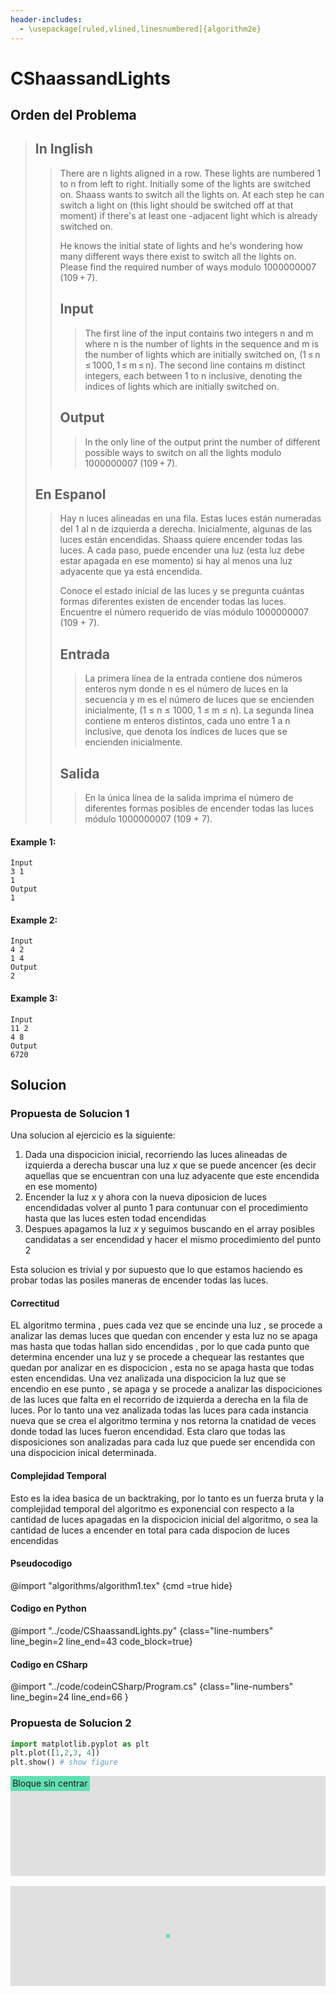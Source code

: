 ```yaml
---
header-includes:
  - \usepackage[ruled,vlined,linesnumbered]{algorithm2e}
---
```


# CShaassandLights

## Orden del Problema

> ## In Inglish 
>>There are n lights aligned in a row. These lights are numbered 1 to n from left to right. Initially some of the lights are switched on. Shaass wants to switch all the lights on. At each step he can switch a light on (this light should be switched off at that moment) if there's at least one -adjacent light which is already switched on. 
>>
>>He knows the initial state of lights and he's wondering how many different ways there exist to switch all the lights on. Please find the required number of ways modulo 1000000007 (109 + 7).
>>## Input
>>>The first line of the input contains two integers n and m where n is the number of lights in the sequence and m is the number of lights which are initially switched on, (1 ≤ n ≤ 1000, 1 ≤ m ≤ n). The second line contains m distinct integers, each between 1 to n inclusive, denoting the indices of lights which are initially switched on.
>>## Output
>>>In the only line of the output print the number of different possible ways to switch on all the lights modulo 1000000007 (109 + 7).
>
>## En Espanol
>> Hay n luces alineadas en una fila. Estas luces están numeradas del 1 al n de izquierda a derecha. Inicialmente, algunas de las luces están encendidas. Shaass quiere encender todas las luces. A cada paso, puede encender una luz (esta luz debe estar apagada en ese momento) si hay al menos una luz adyacente que ya está encendida.
>>
>>Conoce el estado inicial de las luces y se pregunta cuántas formas diferentes existen de encender todas las luces. Encuentre el número requerido de vías módulo 1000000007 (109 + 7).
>>## Entrada
>>>La primera línea de la entrada contiene dos números enteros nym donde n es el número de luces en la secuencia y m es el número de luces que se encienden inicialmente, (1 ≤ n ≤ 1000, 1 ≤ m ≤ n). La segunda línea contiene m enteros distintos, cada uno entre 1 a n inclusive, que denota los índices de luces que se encienden inicialmente.
>>## Salida
>>>En la única línea de la salida imprima el número de diferentes formas posibles de encender todas las luces módulo 1000000007 (109 + 7).
#### Example 1:
```
Input
3 1
1
Output
1
```
#### Example 2:
```
Input
4 2
1 4
Output
2
```
#### Example 3:
```
Input
11 2
4 8
Output
6720
```


## Solucion

### Propuesta de  Solucion 1

Una solucion al ejercicio es la siguiente: 
  1. Dada una dispocicion inicial, recorriendo las luces alineadas de izquierda a derecha buscar una luz $x$ que se puede ancencer (es decir aquellas que se encuentran con una luz adyacente que este encendida en ese momento)
  2. Encender la luz $x$ y ahora con la nueva diposicion de luces encendidadas volver al punto 1 para contunuar con el procedimiento hasta que las luces esten todad encendidas
  3. Despues apagamos la luz $x$ y seguimos buscando en el array posibles candidatas a ser encendidad y hacer el mismo procedimiento del punto 2  

Esta solucion es trivial y por supuesto que lo que estamos haciendo es probar todas las posiles maneras de encender todas las luces.

<!-- ```console
1. BACKTRAKING (light,n)
2. if n == len(light):
3.    count = count + 1 
4. else
5.     foerach l in light
6.          if l cant swich ON 
7.              l <- ON
8.              BACKTRAKING (light , n+1)
9.              l <- OFF 
``` -->

#### Correctitud
EL algoritmo termina , pues cada vez que se encinde una luz , se procede a analizar las demas luces que quedan con encender y esta luz no se apaga mas hasta que todas hallan sido encendidas , por lo que cada punto que determina encender una luz y se procede a chequear las restantes que quedan por analizar en es dispocicion , esta no se apaga hasta que todas esten encendidas.
Una vez analizada una dispocicion la luz que se encendio en ese punto , se apaga y se procede a analizar las dispociciones de las luces que falta en el recorrido de izquierda a derecha en la fila de luces. Por lo tanto una vez analizada todas las luces para cada instancia nueva que se crea el algoritmo termina y nos retorna la cnatidad de veces donde todad las luces fueron encendidad. 
Esta claro que todas  las disposiciones son analizadas para cada luz que puede ser encendida con una dispocicion inical determinada. 

#### Complejidad Temporal

Esto es la idea basica de un backtraking, por lo tanto es un fuerza bruta y la complejidad temporal del algoritmo es exponencial con respecto a la cantidad de luces apagadas en la dispocicion inicial del algoritmo, o sea la cantidad de luces a encender en total para cada dispocion de luces encendidas

#### Pseudocodigo

@import "algorithms/algorithm1.tex" {cmd =true hide}

#### Codigo en Python

@import "../code/CShaassandLights.py" {class="line-numbers" line_begin=2 line_end=43 code_block=true}

#### Codigo en CSharp

@import "../code/codeinCSharp/Program.cs" {class="line-numbers" line_begin=24 line_end=66 }


### Propuesta de  Solucion 2


```python {cmd=/usr/bin/python3 matplotlib=true}
import matplotlib.pyplot as plt
plt.plot([1,2,3, 4])
plt.show() # show figure
```

<div class="container">
  <div class="child">Bloque sin centrar</div>
</div>

<style>
.container {
  background: #e0e0e0;
  margin: 0 0 1rem;
  height: 10rem;
  display: flex;
  /* align-items por defecto tiene el valor `stretch` */
  align-items: start;
}
.child {
  background: #60e0b0;
  padding: .2rem;
}
</style>



<div class="container center-h center-v">
  <div class="child">
  </div>
  
</div>

<style>
.container {
  background: #e0e0e0;
  margin: 0 0 1rem;
  height: 10rem;
  display: flex;
  /* align-items por defecto tiene el valor `stretch` */
  align-items: start;
}
.center-h {
  justify-content: center;
}
.center-v {
  align-items: center;
}
.child {
  background: #60e0b0;
  padding: .2rem;
}
</style>